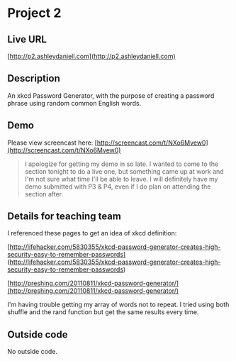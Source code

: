 # Project 2

## Live URL
[http://p2.ashleydaniell.com](http://p2.ashleydaniell.com)

## Description
An xkcd Password Generator, with the purpose of creating a password phrase using random common English words. 

## Demo
Please view screencast here: [http://screencast.com/t/NXo6Mvew0](http://screencast.com/t/NXo6Mvew0) 
> I apologize for getting my demo in so late. I wanted to come to the section tonight to do a live one, but something came up at work and I'm not sure what time I'll be able to leave. 
I will definitely have my demo submitted with P3 & P4, even if I do plan on attending the section after. 

## Details for teaching team
I referenced these pages to get an idea of xkcd definition:

[http://lifehacker.com/5830355/xkcd-password-generator-creates-high-security-easy-to-remember-passwords]
(http://lifehacker.com/5830355/xkcd-password-generator-creates-high-security-easy-to-remember-passwords)

[http://preshing.com/20110811/xkcd-password-generator/](http://preshing.com/20110811/xkcd-password-generator/)

I'm having trouble getting my array of words not to repeat. I tried using both shuffle and the rand function but get the same results every time. 

## Outside code 
No outside code.  
